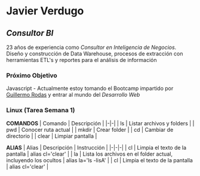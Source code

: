 # Javier Verdugo
## *Consultor BI*

23 años de experiencia como *Consultor en Inteligencia de Negocios*. Diseño y construcción de Data Warehouse, procesos de extracción con herramientas ETL's y reportes para el análisis de información
  

### Próximo Objetivo
Javascript - Actualmente estoy tomando el Bootcamp impartido por [Guillermo Rodas](https://undefined.academy/) y entrar al mundo del *Desarrollo Web*
  
  
  
###  **Linux (Tarea Semana 1)**

**COMANDOS**
| Comando | Descripción | 
|-|-|
| ls | Listar archivos y folders |
| pwd | Conocer ruta actual |
| mkdir | Crear folder  |
| cd | Cambiar de directorio |
| clear | Limpiar pantalla |
  
**ALIAS**
| Alias | Descripción | Instrucción |
|-|-|-|
| cl | Limpia el texto de la pantalla | alias cl='clear' |
| la | Lista los archivos en el folder actual, incluyendo los ocultos | alias la='ls -lisA' |
| cl | Limpia el texto de la pantalla | alias cl='clear' |


 